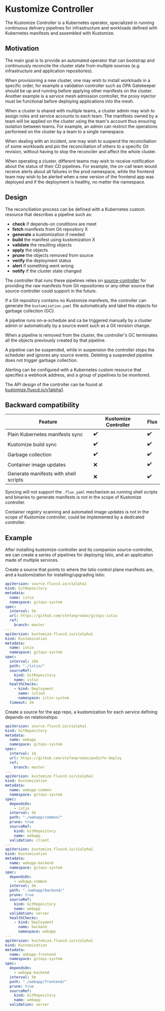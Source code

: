# Kustomize Controller

The Kustomize Controller is a Kubernetes operator, specialized in running 
continuous delivery pipelines for infrastructure and workloads
defined with Kubernetes manifests and assembled with Kustomize.

## Motivation

The main goal is to provide an automated operator that can
bootstrap and continuously reconcile the cluster state
from multiple sources (e.g. infrastructure and application repositories).

When provisioning a new cluster, one may wish to install workloads in a specific order,
for example a validation controller such as OPA Gatekeeper should be up and running before 
applying other manifests on the cluster. Another example is a service mesh admission controller,
the proxy injector must be functional before deploying applications into the mesh.

When a cluster is shared with multiple teams, a cluster admin may wish to assign roles and service
accounts to each team. The manifests owned by a team will be applied on the cluster using
the team's account thus ensuring isolation between teams. For example, an admin can 
restrict the operations performed on the cluster by a team to a single namespace.

When dealing with an incident, one may wish to suspend the reconciliation of some workloads and
pin the reconciliation of others to a specific Git revision, without having to stop the reconciler
and affect the whole cluster.

When operating a cluster, different teams may wish to receive notification about the status
of their CD pipelines. For example, the on-call team would receive alerts about all
failures in the prod namespace, while the frontend team may wish to be alerted when a new version 
of the frontend app was deployed and if the deployment is healthy, no matter the namespace.

## Design

The reconciliation process can be defined with a Kubernetes custom resource
that describes a pipeline such as:
- **check** if depends-on conditions are meet  
- **fetch** manifests from Git repository X
- **generate** a kustomization if needed
- **build** the manifest using kustomization X
- **validate** the resulting objects 
- **apply** the objects 
- **prune** the objects removed from source
- **verify** the deployment status
- **alert** if something went wrong
- **notify** if the cluster state changed 

The controller that runs these pipelines relies on
[source-controller](https://github.com/fluxcd/source-controller)
for providing the raw manifests from Git repositories or any
other source that source-controller could support in the future. 

If a Git repository contains no Kustomize manifests, the controller can
generate the `kustomization.yaml` file automatically and label
the objects for garbage collection (GC).

A pipeline runs on-a-schedule and ca be triggered manually by a
cluster admin or automatically by a source event such as a Git revision change.

When a pipeline is removed from the cluster, the controller's GC terminates
all the objects previously created by that pipeline.

A pipeline can be suspended, while in suspension the controller
stops the scheduler and ignores any source events.
Deleting a suspended pipeline does not trigger garbage collection.

Alerting can be configured with a Kubernetes custom resource
that specifies a webhook address, and a group of pipelines to be monitored.

The API design of the controller can be found at [kustomize.fluxcd.io/v1alpha1](v1alpha1/README.md).

## Backward compatibility

| Feature                                      | Kustomize Controller    | Flux               |
| -------------------------------------------- | ----------------------- | ------------------ |
| Plain Kubernetes manifests sync              | :heavy_check_mark:      | :heavy_check_mark: |
| Kustomize build sync                         | :heavy_check_mark:      | :heavy_check_mark: |
| Garbage collection                           | :heavy_check_mark:      | :heavy_check_mark: |
| Container image updates                      | :x:                     | :heavy_check_mark: |
| Generate manifests with shell scripts        | :x:                     | :heavy_check_mark: |

Syncing will not support the `.flux.yaml` mechanism as running shell scripts and binaries to
generate manifests is not in the scope of Kustomize controller.

Container registry scanning and automated image updates is not in the scope of Kustomize controller,
could be implemented by a dedicated controller.

## Example

After installing kustomize-controller and its companion source-controller, we
can create a series of pipelines for deploying Istio, and an application made of
multiple services.

Create a source that points to where the Istio control plane manifests are,
and a kustomization for installing/upgrading Istio:

```yaml
apiVersion: source.fluxcd.io/v1alpha1
kind: GitRepository
metadata:
  name: istio
  namespace: gitops-system
spec:
  interval: 5m
  url: https://github.com/stefanprodan/gitops-istio
  ref:
    branch: master
---
apiVersion: kustomize.fluxcd.io/v1alpha1
kind: Kustomization
metadata:
  name: istio
  namespace: gitops-system
spec:
  interval: 10m
  path: "./istio/"
  sourceRef:
    kind: GitRepository
    name: istio
  healthChecks:
    - kind: Deployment
      name: istiod
      namespace: istio-system
  timeout: 2m
```

Create a source for the app repo, a kustomization for each service defining depends-on relationships:

```yaml
apiVersion: source.fluxcd.io/v1alpha1
kind: GitRepository
metadata:
  name: webapp
  namespace: gitops-system
spec:
  interval: 1m
  url: https://github.com/stefanprodan/podinfo-deploy
  ref:
    branch: master
---
apiVersion: kustomize.fluxcd.io/v1alpha1
kind: Kustomization
metadata:
  name: webapp-common
  namespace: gitops-system
spec:
  dependsOn:
    - istio
  interval: 5m
  path: "./webapp/common/"
  prune: true
  sourceRef:
    kind: GitRepository
    name: webapp
  validation: client
---
apiVersion: kustomize.fluxcd.io/v1alpha1
kind: Kustomization
metadata:
  name: webapp-backend
  namespace: gitops-system
spec:
  dependsOn:
    - webapp-common
  interval: 5m
  path: "./webapp/backend/"
  prune: true
  sourceRef:
    kind: GitRepository
    name: webapp
  validation: server
  healthChecks:
    - kind: Deployment
      name: backend
      namespace: webapp
---
apiVersion: kustomize.fluxcd.io/v1alpha1
kind: Kustomization
metadata:
  name: webapp-frontend
  namespace: gitops-system
spec:
  dependsOn:
    - webapp-backend
  interval: 5m
  path: "./webapp/frontend/"
  prune: true
  sourceRef:
    kind: GitRepository
    name: webapp
  validation: server
```


